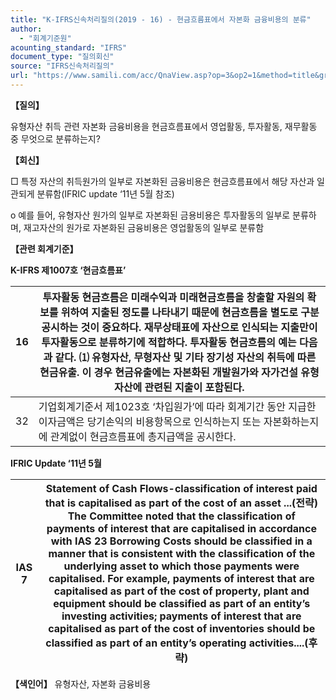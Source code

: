 ```yaml
---
title: "K-IFRS신속처리질의(2019 - 16) - 현금흐름표에서 자본화 금융비용의 분류"
author:
  - "회계기준원"
acounting_standard: "IFRS"
document_type: "질의회신"
source: "IFRS신속처리질의"
url: "https://www.samili.com/acc/QnaView.asp?op=3&op2=1&method=title&group=2124-15;1&orgcode=3&searchword=&page=42&code=K%2DIFRS%EC%8B%A0%EC%86%8D%EC%B2%98%EB%A6%AC%EC%A7%88%EC%9D%98%2D16%3A201907"
---
```

**【질의】**

  

유형자산 취득 관련 자본화 금융비용을 현금흐름표에서 영업활동, 투자활동, 재무활동 중 무엇으로 분류하는지?

  
  

**【회신】**

  

□ 특정 자산의 취득원가의 일부로 자본화된 금융비용은 현금흐름표에서 해당 자산과 일관되게 분류함(IFRIC update ‘11년 5월 참조)

  

o 예를 들어, 유형자산 원가의 일부로 자본화된 금용비용은 투자활동의 일부로 분류하며, 재고자산의 원가로 자본화된 금융비용은 영업활동의 일부로 분류함

  
  

**【관련 회계기준】**

  

**K-IFRS 제1007호 ‘현금흐름표’**

| 16 | 투자활동 현금흐름은 미래수익과 미래현금흐름을 창출할 자원의 확보를 위하여 지출된 정도를 나타내기 때문에 현금흐름을 별도로 구분 공시하는 것이 중요하다. 재무상태표에 자산으로 인식되는 지출만이 투자활동으로 분류하기에 적합하다. 투자활동 현금흐름의 예는 다음과 같다.  ⑴ 유형자산, 무형자산 및 기타 장기성 자산의 취득에 따른 현금유출. 이 경우 현금유출에는 자본화된 개발원가와 자가건설 유형자산에 관련된 지출이 포함된다. |
| --- | --- |
| 32 | 기업회계기준서 제1023호 ‘차입원가’에 따라 회계기간 동안 지급한 이자금액은 당기손익의 비용항목으로 인식하는지 또는 자본화하는지에 관계없이 현금흐름표에 총지급액을 공시한다. |

  

**IFRIC Update ‘11년 5월**

| IAS 7 | Statement of Cash Flows-classification of interest paid that is capitalised as part of the cost of an asset  ...(전략) The Committee noted that the classification of payments of interest that are capitalised in accordance with IAS 23 Borrowing Costs should be classified in a manner that is consistent with the classification of the underlying asset to which those payments were capitalised. For example, payments of interest that are capitalised as part of the cost of property, plant and equipment should be classified as part of an entity’s investing activities; payments of interest that are capitalised as part of the cost of inventories should be classified as part of an entity’s operating activities....(후략) |
| --- | --- |

  
  

**【색인어】** 유형자산, 자본화 금융비용
